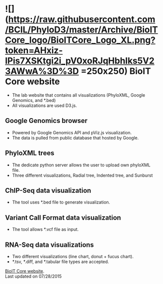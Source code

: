 ![](https://raw.githubusercontent.com/BCIL/PhyloD3/master/Archive/BioITCore_logo/BioITCore_Logo_XL.png?token=AHxiz-lPis7XSKtgi2i_pV0xoRJqHbhIks5V23AWwA%3D%3D =250x250)
BioIT Core website
==================
- The lab website that contains all visualizations (PhyloXML, Google Genomics, and *.bed)
- All visualizations are used D3.js.

Google Genomics browser
---------------
- Powered by Google Genomics API and pViz.js visualization.
- The data is pulled from public database that hosted by Google.

PhyloXML trees
----------------
- The dedicate python server allows the user to upload own phyloXML file.
- Three different visualizations, Radial tree, Indented tree, and Sunburst

ChIP-Seq data visualization
---------------------------
- The tool uses *.bed file to generate visualization.

Variant Call Format data visualization
--------------------------------------
- The tool allows *.vcf file as input.

RNA-Seq data visualizations
--------------------------
- Two different visualizations (line chart, donut + fucus chart).
- *.tsv, *.diff, and *.tabular file types are accepted.

[BioIT Core website](http://tinyurl.com/bioitcore). <br>
Last updated on 07/28/2015
